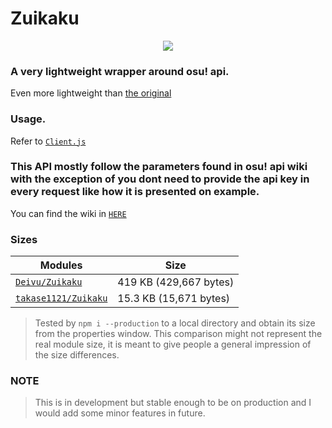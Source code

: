 # Zuikaku
<p align="center">
  <img src="https://vignette.wikia.nocookie.net/kancolle/images/c/ce/Zuikaku_Christmas_Full.png/revision/latest">
</p>

### A very lightweight wrapper around osu! api.
Even more lightweight than [the original](https://github.com/Deivu/Zuikaku)

### Usage.
Refer to [`Client.js`](https://github.com/takase1121/Zuikaku/blob/master/test/Client.js) 

### This API mostly follow the parameters found in osu! api wiki with the exception of you dont need to provide the api key in every request like how it is presented on example.

You can find the wiki in [`HERE`](https://github.com/ppy/osu-api/wiki) 

### Sizes
| Modules                                             | Size                   |
|-----------------------------------------------------|------------------------|
| [`Deivu/Zuikaku`](https://github.com/Deivu/Zuikaku) | 419 KB (429,667 bytes) |
| [`takase1121/Zuikaku`](https://github.com/takase1121/Zuikaku) | 15.3 KB (15,671 bytes) |
> Tested by `npm i --production` to a local directory and obtain its size from the properties window.
> This comparison might not represent the real module size, it is meant to give people a general impression of the size differences.

### NOTE
> This is in development but stable enough to be on production and I would add some minor features in future.